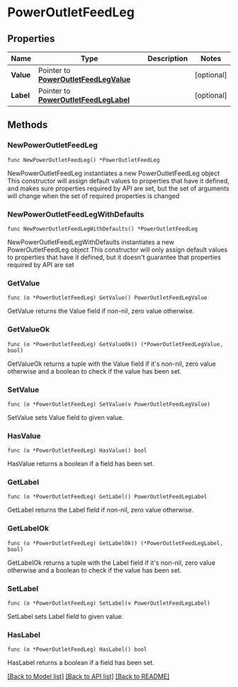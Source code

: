 # PowerOutletFeedLeg

## Properties

Name | Type | Description | Notes
------------ | ------------- | ------------- | -------------
**Value** | Pointer to [**PowerOutletFeedLegValue**](PowerOutletFeedLegValue.md) |  | [optional] 
**Label** | Pointer to [**PowerOutletFeedLegLabel**](PowerOutletFeedLegLabel.md) |  | [optional] 

## Methods

### NewPowerOutletFeedLeg

`func NewPowerOutletFeedLeg() *PowerOutletFeedLeg`

NewPowerOutletFeedLeg instantiates a new PowerOutletFeedLeg object
This constructor will assign default values to properties that have it defined,
and makes sure properties required by API are set, but the set of arguments
will change when the set of required properties is changed

### NewPowerOutletFeedLegWithDefaults

`func NewPowerOutletFeedLegWithDefaults() *PowerOutletFeedLeg`

NewPowerOutletFeedLegWithDefaults instantiates a new PowerOutletFeedLeg object
This constructor will only assign default values to properties that have it defined,
but it doesn't guarantee that properties required by API are set

### GetValue

`func (o *PowerOutletFeedLeg) GetValue() PowerOutletFeedLegValue`

GetValue returns the Value field if non-nil, zero value otherwise.

### GetValueOk

`func (o *PowerOutletFeedLeg) GetValueOk() (*PowerOutletFeedLegValue, bool)`

GetValueOk returns a tuple with the Value field if it's non-nil, zero value otherwise
and a boolean to check if the value has been set.

### SetValue

`func (o *PowerOutletFeedLeg) SetValue(v PowerOutletFeedLegValue)`

SetValue sets Value field to given value.

### HasValue

`func (o *PowerOutletFeedLeg) HasValue() bool`

HasValue returns a boolean if a field has been set.

### GetLabel

`func (o *PowerOutletFeedLeg) GetLabel() PowerOutletFeedLegLabel`

GetLabel returns the Label field if non-nil, zero value otherwise.

### GetLabelOk

`func (o *PowerOutletFeedLeg) GetLabelOk() (*PowerOutletFeedLegLabel, bool)`

GetLabelOk returns a tuple with the Label field if it's non-nil, zero value otherwise
and a boolean to check if the value has been set.

### SetLabel

`func (o *PowerOutletFeedLeg) SetLabel(v PowerOutletFeedLegLabel)`

SetLabel sets Label field to given value.

### HasLabel

`func (o *PowerOutletFeedLeg) HasLabel() bool`

HasLabel returns a boolean if a field has been set.


[[Back to Model list]](../README.md#documentation-for-models) [[Back to API list]](../README.md#documentation-for-api-endpoints) [[Back to README]](../README.md)


